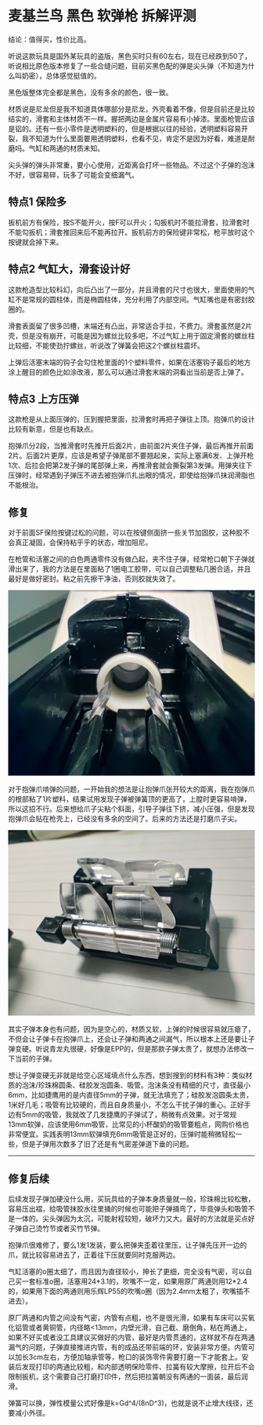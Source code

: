 # 麦基兰鸟 黑色 软弹枪 拆解评测

结论：值得买，性价比高。

听说这款玩具是国外某玩具的盗版，黑色买时只有60左右，现在已经跌到50了，听说相比原色版本修复了一些合缝问题，目前买黑色配的弹是尖头弹（不知道为什么叫奶密），总体感觉挺值的。

黑色版整体完全都是黑色，没有多余的颜色，很一致。

材质说是尼龙但是我不知道具体哪部分是尼龙，外壳看着不像，但是目前还是比较结实的，滑套和主体材质不一样。握把两边是金属片容易有小掉漆。里面枪管应该是铝的。还有一些小零件是透明塑料的，但是根据以往的经验，透明塑料容易开裂，我不知道为什么里面要用透明塑料，也看不见，肯定不是因为好看，难道是耐磨吗。气缸和两通的材质未知。

尖头弹的弹头非常重，要小心使用，近距离会打坏一些物品。不过这个子弹的泡沫不好，很容易碎，玩多了可能会变细漏气。

## 特点1 保险多

扳机前方有保险，按S不能开火，按F可以开火；勾扳机时不能拉滑套，拉滑套时不能勾扳机；滑套推回来后不能再拉开。扳机前方的保险键非常松，枪平放时这个按键就会掉下来。

## 特点2 气缸大，滑套设计好
这款枪造型比较科幻，向后凸出了一部分，并且滑套的尺寸也很大，里面使用的气缸不是常规的圆柱体，而是椭圆柱体，充分利用了内部空间。气缸嘴也是有密封胶圈的。

滑套表面留了很多凹槽，末端还有凸出，非常适合手拉，不费力。滑套虽然是2片壳，但是没有崩开，可能是因为螺丝比较多吧，不过气缸上用于固定滑套的螺丝柱比较细，不能使劲拧螺丝，听说改了弹簧会把这2个螺丝柱震坏。

上弹后活塞末端的钩子会勾住枪里面的1个塑料零件，如果在活塞钩子最后的地方涂上醒目的颜色比如涂改液，那么可以通过滑套末端的洞看出当前是否上弹了。

## 特点3 上方压弹

这款枪是从上面压弹的，压到握把里面，拉滑套时再把子弹往上顶。抱弹爪的设计比较有新意，但是也有缺点。

抱弹爪分2段，当推滑套时先推开后面2片，由前面2片夹住子弹，最后再推开前面2片。后面2片更厚，应该是希望子弹尾部不要翘起来，实际上塞满6发、上弹开枪1次、后拉会把第2发子弹的尾部弹上来，再推滑套就会撕裂第3发弹。用弹夹往下压弹时，经常遇到子弹压不进去被抱弹爪扎出眼的情况，即使给抱弹爪抹润滑脂也不能根治。

## 修复

对于前面SF保险按键过松的问题，可以在按键侧面挤一些关节加固胶，这种胶不会真正凝固，会保持粘乎乎的状态，增加阻尼。

在枪管和活塞之间的白色两通零件没有做凸起，夹不住子弹，经常枪口朝下子弹就滑出来了，我的方法是在里面粘了1圈电工胶带，可以自己调整粘几圈合适，并且最好是做好密封。粘之前先擦干净油，否则胶就失效了。

![](./assets/麦基兰鸟%20%281%29.jpg)

对于抱弹爪啃弹的问题，一开始我的想法是让抱弹爪张开较大的距离，我在抱弹爪的根部粘了1片塑料，结果试用发现子弹被弹簧顶的更高了，上膛时更容易啃弹，所以这招不行。后来想给爪子尖粘个斜面，引导子弹往下挤，减小压强，但是发现抱弹爪会贴在枪壳上，已经没有多余的空间了。后来的方法还是打磨爪子尖。

![](./assets/麦基兰鸟%20%282%29.jpg)

其实子弹本身也有问题，因为是空心的，材质又软，上弹的时候很容易就压瘪了，不但会让子弹卡在抱弹爪上，还会让子弹和两通之间漏气，所以根本上还是要让子弹变硬。听说青龙丸很硬，好像是EPP的，但是那款子弹太贵了，就想办法修改一下当前的子弹。

想让子弹变硬无非就是给空心区域填点什么东西，想到搜到的材料有3种：类似材质的泡沫/珍珠棉圆条、硅胶发泡圆条、吸管。泡沫条没有精细的尺寸，直径最小6mm，比如捷鹰用的是内直径5mm的子弹，就无法填充了；硅胶发泡圆条太贵，1米好几毛；吸管有比较硬的，而且自身质量小，不怎么干扰子弹的重心。正好手边有5mm的吸管，我就改了几发捷鹰的子弹试了，稍微有点效果。对于常规13mm软弹，应该使用6mm吸管，比常见的小杯酸奶的吸管要粗点，网购价格也非常便宜。实践表明13mm软弹填充6mm吸管是正好的，压弹时能稍微轻松一些，但是子弹用次数多了旧了还是有气密差弹道下垂的问题。

---

## 修复后续

后续发现子弹加硬没什么用，买玩具给的子弹本身质量就一般，珍珠棉比较松散，容易压出褶，给吸管抹胶水往里捅的时候也可能把子弹捅弯了，毕竟弹头和吸管不是一体的。尖头弹因为太沉，可能射程较短，破坏力又大。最好的方法就是买点好子弹自己烫竹节或者买竹节弹。

抱弹爪很难修了，要么1发1发装，要么把弹夹歪着往里压，让子弹先压开一边的爪，就比较容易进去了，正着往下压就要同时克服两边。

气缸活塞的o圈太细了，而且因为直径较小，抻长了更细，完全没有气密，可以自己买一套标准o圈，活塞用24\*3.1的，吹嘴不一定，如果用原厂两通则用12\*2.4的，如果用下面的两通则用乐辉LP55的吹嘴o圈（因为2.4mm太粗了，吹嘴插不进去）。

原厂两通和内管之间没有气密，内管有点粗，也不是很光滑，如果有车床可以买氧化铝管或者黄铜管，内径略<13mm，内壁光滑，自己截、磨倒角，粘在两通上，如果不好买或者没工具建议买做好的内管，最好是内管贯通的，这样就不存在两通漏气的问题，子弹直接推进内管，有的成品还带前端的环，安装非常方便。内管可以加长3cm左右，方便加轴承管等，枪口的装饰零件需要打磨一下才能套上。安装后发现打印的两通比较粗，和内部透明保险零件、拉簧有较大摩擦，拉开后不会限制扳机，这个需要自己打磨打印件，然后把拉簧朝没有两通的一面装，最后润滑。

弹簧可以换，弹性模量公式好像是k=Gd\^4/(8nD\^3)，也就是说不止增大线径，还要减小外径。